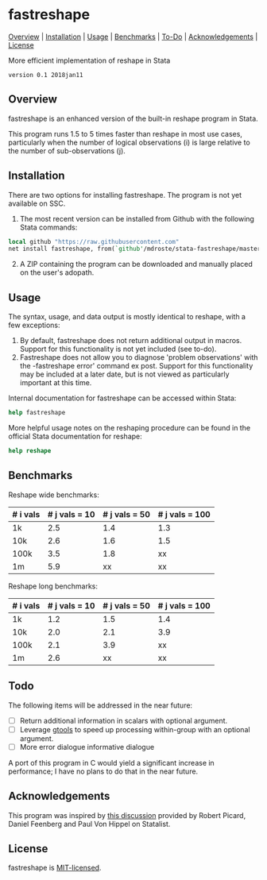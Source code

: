 
fastreshape
=======================

[Overview](#overview)
| [Installation](#installation)
| [Usage](#usage)
| [Benchmarks](#benchmarks)
| [To-Do](#todo)
| [Acknowledgements](#acknowledgements)
| [License](#license)

More efficient implementation of reshape in Stata

`version 0.1 2018jan11`

Overview
---------------------------------

fastreshape is an enhanced version of the built-in reshape program in Stata. 

This program runs 1.5 to 5 times faster than reshape in most use cases, particularly when the number of logical observations (i) is large relative to the number of sub-observations (j).


Installation
---------------------------------

There are two options for installing fastreshape. The program is not yet available on SSC.

1. The most recent version can be installed from Github with the following Stata commands:

```stata
local github "https://raw.githubusercontent.com"
net install fastreshape, from(`github'/mdroste/stata-fastreshape/master/build/)
```

2. A ZIP containing the program can be downloaded and manually placed on the user's adopath.


Usage
---------------------------------

The syntax, usage, and data output is mostly identical to reshape, with a few exceptions:

1. By default, fastreshape does not return additional output in macros. Support for this functionality is not yet included (see to-do).
2. Fastreshape does not allow you to diagnose 'problem observations' with the -fastreshape error' command ex post. Support for this functionality may be included at a later date, but is not viewed as particularly important at this time.

Internal documentation for fastreshape can be accessed within Stata:
```stata
help fastreshape
```

More helpful usage notes on the reshaping procedure can be found in the official Stata documentation for reshape:
```stata
help reshape
```

Benchmarks
---------------------------------

Reshape wide benchmarks:

| # i vals  | # j vals = 10  | # j vals = 50 | # j vals = 100  |
| --------- | -------------- | -------------- | -------------- |
| 1k        | 2.5  		     | 1.4 		  	  | 1.3  		   |
| 10k       | 2.6  		     | 1.6 		  	  | 1.5  		   |
| 100k      | 3.5  		     | 1.8     		  | xx  		   |
| 1m        | 5.9  		     | xx             | xx  		   |

Reshape long benchmarks:

| # i vals  | # j vals = 10  | # j vals = 50  | # j vals = 100 |
| --------- | -------------- | -------------- | -------------- |
| 1k        | 1.2  		     | 1.5 		  	  | 1.4  		   |
| 10k       | 2.0  		     | 2.1 		      | 3.9  		   |
| 100k      | 2.1  		     | 3.9     		  | xx  		   |
| 1m        | 2.6  		     | xx             | xx  		   |

  
Todo
---------------------------------

The following items will be addressed in the near future:

- [ ] Return additional information in scalars with optional argument.
- [ ] Leverage [gtools](https://github.com/mcaceresb/stata-gtools/) to speed up processing within-group with an optional argument.
- [ ] More error dialogue informative dialogue 

A port of this program in C would yield a significant increase in performance; I have no plans to do that in the near future.


Acknowledgements
---------------------------------

This program was inspired by [this discussion](https://www.statalist.org/forums/forum/general-stata-discussion/general/1338350-making-reshape-faster/) provided by Robert Picard, Daniel Feenberg and Paul Von Hippel on Statalist.


License
---------------------------------

fastreshape is [MIT-licensed](https://github.com/mcaceresb/stata-gtools/blob/master/LICENSE).

